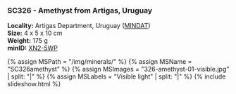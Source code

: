 
### <a name="SC326"></a> SC326 - Amethyst from Artigas, Uruguay

**Locality:** Artigas Department, Uruguay ([MINDAT](https://www.mindat.org/loc-135341.html))  
**Size:** 4 x 5 x 10 cm  
**Weight:** 175 g  
**minID:** [XN2-5WP](https://www.mindat.org/XN2-5WP)

{% assign MSPath = "/img/minerals/" %}
{% assign MSName = "SC326amethyst" %}
{% assign MSImages = "326-amethyst-01-visible.jpg" | split: "|" %}
{% assign MSLabels = "Visible light" | split: "|" %}
{% include slideshow.html %}

